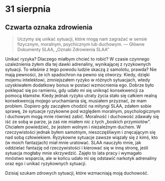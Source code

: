 
# 31 sierpnia

## Czwarta oznaka zdrowienia

> Uczymy się unikać sytuacji, które mogą nam zagrażać w sensie fizycznym, moralnym, psychicznym lub duchowym. — Główne Dokumenty SLAA, „Oznaki Zdrowienia SLAA” 

Unikać ryzyka? Dlaczego miałbym chcieć to robić? W czasie czynnego uzależnienia żyłem dla tej dawki adrenaliny, wynikającej z ryzykownych sytuacji. To właśnie z tego powodu ludzie skaczą z samolotu, prawda? Nie mają pewności, że ich spadochron na pewno się otworzy. Kiedy, dzięki mojemu intelektowi, zmniejszałem ryzyko w różnych sytuacjach, wtedy uzyskiwałem dodatkowy bonus w postaci wzmocnienia ego. Dobrze było poklepać się po ramieniu, gdy udało mi się uniknąć konsekwencji za pomocą kłamstw. Kiedy jednak ryzyko utraty życia stało się całkiem realną konsekwencją mojego uruchamiania się, musiałem przyznać, że mam problem. Dopiero gdy zacząłem chodzić na mityngi SLAA, zdałem sobie sprawę, że sytuacje ryzykowne pod względem moralnym, psychologicznym i duchowym mogą mnie również zabić. Moralność i duchowość zdawały się iść ze sobą w parze, ja zaś nie miałem nic z tych „boskich przymiotów”. Chciałem powiedzieć, że jestem wolnym i niezależnym duchem. W rzeczywistości jednak byłem samotnym, nieszczęśliwym i znęcającym się nad sobą człowiekiem. Ryzykowne sytuacje zawsze wiązały się z kimś, kto (w moich fantazjach) miał mnie uratować. SLAA nauczyło mnie, jak oddzielać fantazję od rzeczywistości i kierować się w inną stronę, jeśli sytuacja mogłaby mnie skrzywdzić. Zajęło to lata pracy i wymagało mnóstwo wsparcia, ale w końcu udało mi się odstawić narkotyk adrenaliny oraz ego i unikać ryzykownych sytuacji.

Dzisiaj szukam zdrowych sytuacji, które wzmacniają moją duchowość.
